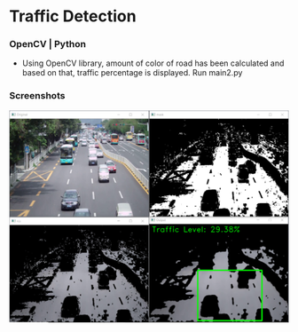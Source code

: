 # Traffic Detection

### OpenCV | Python
  - Using OpenCV library, amount of color of road has been calculated and based on that, traffic percentage is displayed.
Run main2.py

### Screenshots

<img src="ss.png">
